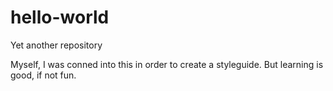 # hello-world
Yet another repository

Myself, I was conned into this in order to create a styleguide. But learning is good, if not fun.
